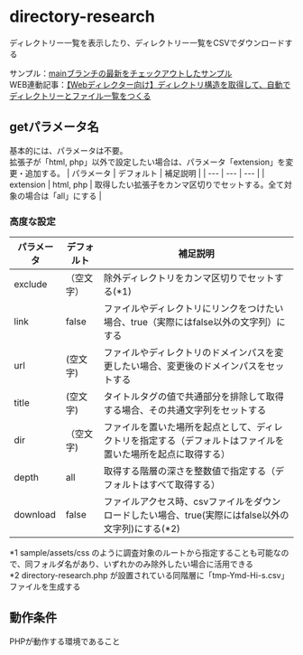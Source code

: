 # directory-research
ディレクトリー一覧を表示したり、ディレクトリー一覧をCSVでダウンロードする

サンプル：[mainブランチの最新をチェックアウトしたサンプル](https://sample.simplesimplesdesign.com/directory-research/)<br>
WEB連動記事：[【Webディレクター向け】ディレクトリ構造を取得して、自動でディレクトリーとファイル一覧をつくる](https://simplesimples.com/web/markup/php/directory-research/)

## getパラメータ名

基本的には、パラメータは不要。　<br>
拡張子が「html, php」以外で設定したい場合は、パラメータ「extension」を変更・追加する。
| パラメータ | デフォルト | 補足説明 |
| --- | --- | --- |
| extension | html, php | 取得したい拡張子をカンマ区切りでセットする。全て対象の場合は「all」にする |

### 高度な設定
| パラメータ | デフォルト | 補足説明 |
| --- | --- | --- |
| exclude | （空文字） | 除外ディレクトリをカンマ区切りでセットする(*1) |
| link | false | ファイルやディレクトリにリンクをつけたい場合、true（実際にはfalse以外の文字列）にする |
| url | (空文字) | ファイルやディレクトリのドメインパスを変更したい場合、変更後のドメインパスをセットする |
| title | (空文字) | タイトルタグの値で共通部分を排除して取得する場合、その共通文字列をセットする |
| dir | （空文字) | ファイルを置いた場所を起点として、ディレクトリを指定する（デフォルトはファイルを置いた場所を起点に取得する）|
| depth | all | 取得する階層の深さを整数値で指定する（デフォルトはすべて取得する） |
| download | false | ファイルアクセス時、csvファイルをダウンロードしたい場合、true(実際にはfalse以外の文字列)にする(*2) |

*1 sample/assets/css のように調査対象のルートから指定することも可能なので、同フォルダ名があり、いずれかのみ除外したい場合に活用できる<br>
*2 directory-research.php が設置されている同階層に「tmp-Ymd-Hi-s.csv」ファイルを生成する

## 動作条件
PHPが動作する環境であること
